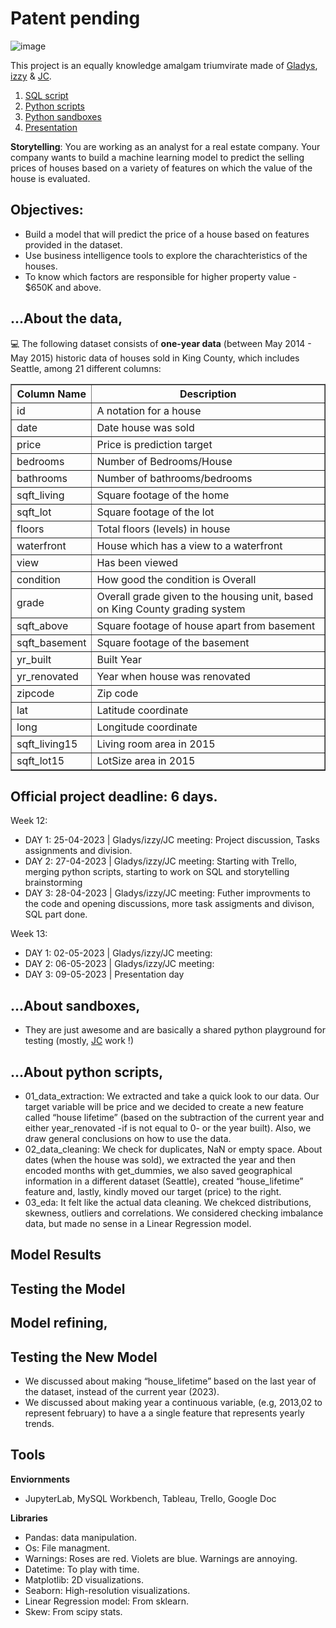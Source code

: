 # Patent pending

![image](https://user-images.githubusercontent.com/90038586/235341348-6b6453f8-239a-4311-b8ad-e137c3549454.png)

This project is an equally knowledge amalgam triumvirate made of [Gladys](https://github.com/Gladysdata), [izzy](https://github.com/isi-mube) & [JC](https://github.com/jesus-jpeg).

1. [SQL script](https://github.com/isi-mube/name-pending/tree/main/04_sql_script)
2. [Python scripts](https://github.com/isi-mube/name-pending/tree/main/03_python_scripts)
3. [Python sandboxes](https://github.com/isi-mube/name-pending/tree/main/05_jc_sandbox)
3. [Presentation]()

**Storytelling**: You are working as an analyst for a real estate company. Your company wants to build a machine learning model to predict the selling prices of houses based on a variety of features on which the value of the house is evaluated.


## Objectives:

* Build a model that will predict the price of a house based on features provided in the dataset.
* Use business intelligence tools to explore the charachteristics of the houses.
* To know which factors are responsible for higher property value - $650K and above. 

## ...About the data,

💻 The following dataset consists of **one-year data** (between May 2014 - May 2015) historic data of houses sold in King County, which includes Seattle, among 21 different columns:
  
<table border="1">
  <tr>
    <th>Column Name</th>
    <th>Description</th>
  </tr>
  <tr>
    <td>id</td>
    <td>A notation for a house</td>
  </tr>
  <tr>
    <td>date</td>
    <td>Date house was sold</td>
  </tr>
  <tr>
    <td>price</td>
    <td>Price is prediction target</td>
  </tr>
  <tr>
    <td>bedrooms</td>
    <td>Number of Bedrooms/House</td>
  </tr>
  <tr>
    <td>bathrooms</td>
    <td>Number of bathrooms/bedrooms</td>
  </tr>
  <tr>
    <td>sqft_living</td>
    <td>Square footage of the home</td>
  </tr>
  <tr>
    <td>sqft_lot</td>
    <td>Square footage of the lot</td>
  </tr>
  <tr>
    <td>floors</td>
    <td>Total floors (levels) in house</td>
  </tr>
  <tr>
    <td>waterfront</td>
    <td>House which has a view to a waterfront</td>
  </tr>
  <tr>
    <td>view</td>
    <td>Has been viewed</td>
  </tr>
  <tr>
    <td>condition</td>
    <td>How good the condition is Overall</td>
  </tr>
  <tr>
    <td>grade</td>
    <td>Overall grade given to the housing unit, based on King County grading system</td>
  </tr>
  <tr>
    <td>sqft_above</td>
    <td>Square footage of house apart from basement</td>
  </tr>
  <tr>
    <td>sqft_basement</td>
    <td>Square footage of the basement</td>
  </tr>
  <tr>
    <td>yr_built</td>
    <td>Built Year</td>
  </tr>
  <tr>
    <td>yr_renovated</td>
    <td>Year when house was renovated</td>
  </tr>
  <tr>
    <td>zipcode</td>
    <td>Zip code</td>
  </tr>
  <tr>
    <td>lat</td>
    <td>Latitude coordinate</td>
  </tr>
  <tr>
    <td>long</td>
    <td>Longitude coordinate</td>
  </tr>
  <tr>
    <td>sqft_living15</td>
    <td>Living room area in 2015</td>
  </tr>
  <tr>
    <td>sqft_lot15</td>
    <td>LotSize area in 2015</td>
  </tr>
</table>

## Official project deadline: 6 days.

Week 12:
* DAY 1: 25-04-2023 | Gladys/izzy/JC meeting: Project discussion, Tasks assignments and division. 
* DAY 2: 27-04-2023 | Gladys/izzy/JC meeting: Starting with Trello, merging python scripts, starting to work on SQL and storytelling brainstorming
* DAY 3: 28-04-2023 | Gladys/izzy/JC meeting: Futher improvments to the code and opening discussions, more task assigments and divison, SQL part done.

Week 13:
* DAY 1: 02-05-2023 | Gladys/izzy/JC meeting:
* DAY 2: 06-05-2023 | Gladys/izzy/JC meeting: 
* DAY 3: 09-05-2023 | Presentation day

## ...About sandboxes,

* They are just awesome and are basically a shared python playground for testing (mostly, [JC](https://github.com/jesus-jpeg) work !)

## ...About python scripts,

* 01_data_extraction: We extracted and take a quick look to our data. Our target variable will be price and we decided to create a new feature called “house lifetime” (based on the subtraction of the current year and either year_renovated -if is not equal to 0- or the year built). Also, we draw general conclusions on how to use the data.
* 02_data_cleaning: We check for duplicates, NaN or empty space. About dates (when the house was sold), we extracted the year and then encoded months with get_dummies, we also saved geographical information in a different dataset (Seattle), created “house_lifetime” feature and, lastly, kindly moved our target (price) to the right.
* 03_eda: It felt like the actual data cleaning. We chekced distributions, skewness, outliers and correlations. We considered checking imbalance data, but made no sense in a Linear Regression model.

## Model Results

## Testing the Model

## Model refining,

## Testing the New Model

* We discussed about making “house_lifetime” based on the last year of the dataset, instead of the current year (2023).
* We discussed about making year a continuous variable, (e.g, 2013,02 to represent february) to have a a single feature that represents yearly trends.

## Tools
**Enviornments**
* JupyterLab, MySQL Workbench, Tableau, Trello, Google Doc

**Libraries**
* Pandas: data manipulation.
* Os: File managment.
* Warnings: Roses are red. Violets are blue. Warnings are annoying.
* Datetime: To play with time.
* Matplotlib: 2D visualizations.
* Seaborn: High-resolution visualizations.
* Linear Regression model: From sklearn.
* Skew: From scipy stats.
